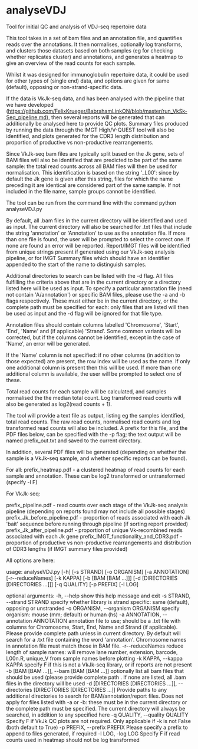 # analyseVDJ
Tool for initial QC and analysis of VDJ-seq repertoire data

This tool takes in a set of bam files and an annotation file, and quantifies reads over the annotations. It then normalises, optionally log transforms, and clusters those datasets based on both samples (eg for checking whether replicates cluster) and annotations, and generates a heatmap to give an overview of the read counts for each sample. 

Whilst it was designed for immunoglobulin repertoire data, it could be used for other types of (single end) data, and options are given for same (default), opposing or non-strand-specific data.

If the data is VkJk-seq data, and has been analysed with the pipeline that we have developed (https://github.com/FelixKrueger/BabrahamLinkON/blob/master/run_VkSk-Seq_pipeline.md), then several reports will be generated that can additionally be analysed here to provide QC plots. Summary files produced by running the data through the IMGT High/V-QUEST tool  will also be identified, and plots generated for the CDR3 length distribution and proportion of productive vs non-productive rearrangements.

Since VkJk-seq bam files are typically split based on the Jk gene, sets of BAM files will also be identified that are predicted to be part of the same sample: the total read counts across all BAM files will then be used for normalisation. This identification is based on the string '\_L00': since by default the Jk gene is given after this string, files for which the name preceding it are identical are considered part of the same sample. If not included in the file name, sample groups cannot be identified.

The tool can be run from the command line with the command python analyseVDJ.py

By default, all .bam files in the current directory will be identified and used as input. The current directory will also be searched for .txt files that include the string 'annotation' or 'Annotation' to use as the annotation file. If more than one file is found, the user will be prompted to select the correct one. If none are found an error will be reported. Report/IMGT files will be identified from unique strings present if generated using our VkJk-seq analysis pipeline, or for IMGT Summary files which should have an identifier appended to the start of the name to distinguish samples.

Additional directories to search can be listed with the -d flag. All files fulfilling the criteria above that are in the current directory or a directory listed here will be used as input. To specify a particular annotation file (need not contain 'A/annotation') or specific BAM files, please use the -a and -b flags respectively. These must either be in the current directory, or the complete path must be specified for each: only files that are listed will then be used as input and the -d flag will be ignored for that file type. 

Annotation files should contain columns labelled 'Chromosome', 'Start', 'End', 'Name' and (if applicable) 'Strand'. Some common variants will be corrected, but if the columns cannot be identified, except in the case of 'Name', an error will be generated. 

If the 'Name' column is not specified: if no other columns (in addition to those expected) are present, the row index will be used as the name. If only one additional column is present then this will be used. If more than one additional column is available, the user will be prompted to select one of these. 

Total read counts for each sample will be calculated, and samples normalised the the median total count. Log transformed read counts will also be generated as log2(read counts + 1).

The tool will provide a text file as output, listing eg the samples identified, total read counts. The raw read counts, normalised read counts and log transformed read counts will also be included. A prefix for this file, and the PDF files below, can be specified with the -p flag; the text output will be named prefix_out.txt and saved to the current directory.

In addition, several PDF files will be generated (depending on whether the sample is a VkJk-seq sample, and whether specific reports can be found).

For all:
prefix_heatmap.pdf - a clustered heatmap of read counts for each sample and annotation. These can be log2
transformed or untransformed (specify -l F)

For VkJk-seq:

prefix_pipeline.pdf - read counts over each stage of the VkJk-seq analysis pipeline (depending on reports found may not include all possible stages)
prefix_Jk_before_pipeline.pdf - proportion of reads associated with each Jk 'bait' sequence before running through pipeline (if sorting report provided)
prefix_Jk_after_pipeline.pdf - proportion of unique Vk-recombined reads associated with each Jk gene
prefix_IMGT_functionality_and_CDR3.pdf - proportion of productive vs non-productive rearrangements and distribution of CDR3 lengths (if IMGT summary files provided)


All options are here:

usage: analyseVDJ.py [-h] [-s STRAND] [-o ORGANISM] [-a ANNOTATION]
                     [-r--reduceNames] [-k KAPPA] [-b [BAM [BAM ...]]]
                     [-d [DIRECTORIES [DIRECTORIES ...]]] [-q QUALITY]
                     [-p PREFIX] [-l LOG]

optional arguments:
  -h, --help            show this help message and exit
  -s STRAND, --strand STRAND
                        specify whether library is strand specific: same
                        (default), opposing or unstranded
  -o ORGANISM, --organism ORGANISM
                        specify organism: mouse (mm; default) or human (hs)
  -a ANNOTATION, --annotation ANNOTATION
                        annotation file to use; should be a .txt file with
                        columns for Chromosome, Start, End, Name and Strand
                        (if applicable). Please provide complete path unless
                        in current directory. By default will search for a
                        .txt file containing the word 'annotation'. Chromosome
                        names in annotation file must match those in BAM file.
  -r--reduceNames       reduce length of sample names: will remove lane
                        number, extension, barcode, L00n.R, unique_V from
                        sample names before plotting
  -k KAPPA, --kappa KAPPA
                        specify F if this is not a VkJk-seq library, or if
                        reports are not present
  -b [BAM [BAM ...]], --bam [BAM [BAM ...]]
                        optionally list all bam files that should be used
                        (please provide complete path . If none are listed,
                        all .bam files in the directory will be used
  -d [DIRECTORIES [DIRECTORIES ...]], --directories [DIRECTORIES [DIRECTORIES ...]]
                        Provide paths to any additional directories to search
                        for BAM/annotation/report files. Does not apply for
                        files listed with -a or -b: these must be in the
                        current directory or the complete path must be
                        specified. The current directory will always be
                        searched, in addition to any specified here
  -q QUALITY, --quality QUALITY
                        Specify F if VkJk QC plots are not required. Only
                        applicable if -k is not False (both default to True)
  -p PREFIX, --prefix PREFIX
                        Please specify a prefix to append to files generated,
                        if required
  -l LOG, -log LOG      Specify F if read counts used in heatmap should not be
                        log transformed
